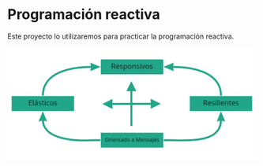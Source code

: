 # Programación reactiva

Este proyecto lo utilizaremos para practicar la programación reactiva.

![](img/reactivity-principles.png)